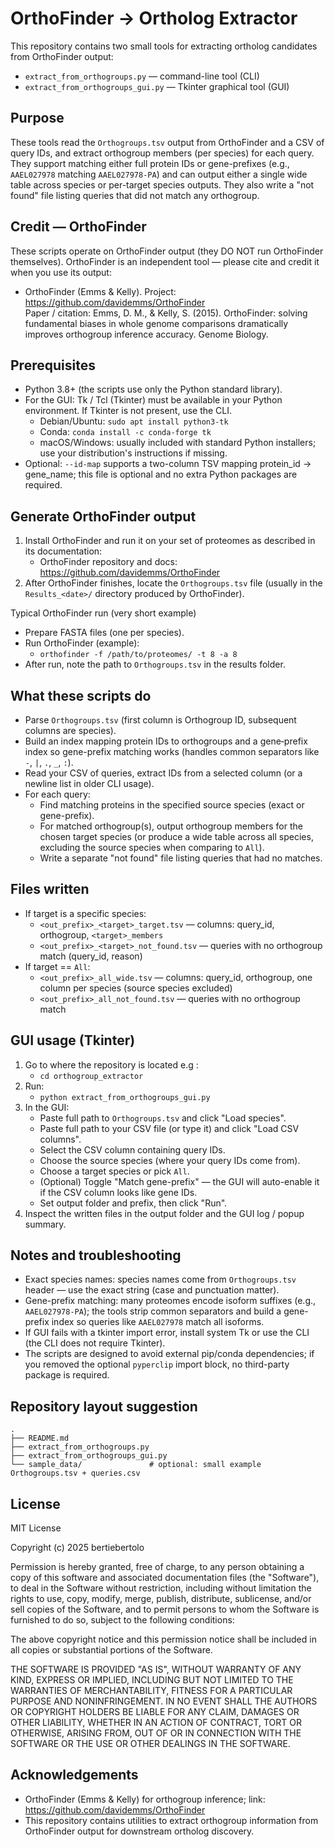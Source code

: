 # OrthoFinder -> Ortholog Extractor

This repository contains two small tools for extracting ortholog candidates from OrthoFinder output:
- `extract_from_orthogroups.py` — command-line tool (CLI)
- `extract_from_orthogroups_gui.py` — Tkinter graphical tool (GUI)

Purpose
-------
These tools read the `Orthogroups.tsv` output from OrthoFinder and a CSV of query IDs, and extract orthogroup members (per species) for each query. They support matching either full protein IDs or gene-prefixes (e.g., `AAEL027978` matching `AAEL027978-PA`) and can output either a single wide table across species or per-target species outputs. They also write a "not found" file listing queries that did not match any orthogroup.

Credit — OrthoFinder
---------------------
These scripts operate on OrthoFinder output (they DO NOT run OrthoFinder themselves). OrthoFinder is an independent tool — please cite and credit it when you use its output:

- OrthoFinder (Emms & Kelly). Project: https://github.com/davidemms/OrthoFinder  
  Paper / citation: Emms, D. M., & Kelly, S. (2015). OrthoFinder: solving fundamental biases in whole genome comparisons dramatically improves orthogroup inference accuracy. Genome Biology.

Prerequisites
-------------
- Python 3.8+ (the scripts use only the Python standard library).
- For the GUI: Tk / Tcl (Tkinter) must be available in your Python environment. If Tkinter is not present, use the CLI.
  - Debian/Ubuntu: `sudo apt install python3-tk`
  - Conda: `conda install -c conda-forge tk`
  - macOS/Windows: usually included with standard Python installers; use your distribution's instructions if missing.
- Optional: `--id-map` supports a two-column TSV mapping protein_id -> gene_name; this file is optional and no extra Python packages are required.

Generate OrthoFinder output
---------------------------
1. Install OrthoFinder and run it on your set of proteomes as described in its documentation:
   - OrthoFinder repository and docs: https://github.com/davidemms/OrthoFinder
2. After OrthoFinder finishes, locate the `Orthogroups.tsv` file (usually in the `Results_<date>/` directory produced by OrthoFinder).

Typical OrthoFinder run (very short example)
- Prepare FASTA files (one per species).
- Run OrthoFinder (example):
  - `orthofinder -f /path/to/proteomes/ -t 8 -a 8`
- After run, note the path to `Orthogroups.tsv` in the results folder.

What these scripts do
---------------------
- Parse `Orthogroups.tsv` (first column is Orthogroup ID, subsequent columns are species).
- Build an index mapping protein IDs to orthogroups and a gene‑prefix index so gene-prefix matching works (handles common separators like `-`, `|`, `.`, `_`, `:`).
- Read your CSV of queries, extract IDs from a selected column (or a newline list in older CLI usage).
- For each query:
  - Find matching proteins in the specified source species (exact or gene-prefix).
  - For matched orthogroup(s), output orthogroup members for the chosen target species (or produce a wide table across all species, excluding the source species when comparing to `All`).
  - Write a separate "not found" file listing queries that had no matches.

Files written
-------------
- If target is a specific species:
  - `<out_prefix>_<target>_target.tsv` — columns: query_id, orthogroup, `<target>_members`
  - `<out_prefix>_<target>_not_found.tsv` — queries with no orthogroup match (query_id, reason)
- If target == `All`:
  - `<out_prefix>_all_wide.tsv` — columns: query_id, orthogroup, one column per species (source species excluded)
  - `<out_prefix>_all_not_found.tsv` — queries with no orthogroup match

GUI usage (Tkinter)
-------------------
1. Go to where the repository is located e.g :
   - `cd orthogroup_extractor`
2. Run:
   - `python extract_from_orthogroups_gui.py`
3. In the GUI:
   - Paste full path to `Orthogroups.tsv` and click "Load species".
   - Paste full path to your CSV file (or type it) and click "Load CSV columns".
   - Select the CSV column containing query IDs.
   - Choose the source species (where your query IDs come from).
   - Choose a target species or pick `All`.
   - (Optional) Toggle "Match gene-prefix" — the GUI will auto-enable it if the CSV column looks like gene IDs.
   - Set output folder and prefix, then click "Run".
4. Inspect the written files in the output folder and the GUI log / popup summary.

Notes and troubleshooting
-------------------------
- Exact species names: species names come from `Orthogroups.tsv` header — use the exact string (case and punctuation matter).
- Gene-prefix matching: many proteomes encode isoform suffixes (e.g., `AAEL027978-PA`); the tools strip common separators and build a gene-prefix index so queries like `AAEL027978` match all isoforms.
- If GUI fails with a tkinter import error, install system Tk or use the CLI (the CLI does not require Tkinter).
- The scripts are designed to avoid external pip/conda dependencies; if you removed the optional `pyperclip` import block, no third-party package is required.

Repository layout suggestion
---------------------------
```
.
├── README.md
├── extract_from_orthogroups.py
├── extract_from_orthogroups_gui.py
└── sample_data/               # optional: small example Orthogroups.tsv + queries.csv
```

License
-------
MIT License

Copyright (c) 2025 bertiebertolo

Permission is hereby granted, free of charge, to any person obtaining a copy
of this software and associated documentation files (the "Software"), to deal
in the Software without restriction, including without limitation the rights
to use, copy, modify, merge, publish, distribute, sublicense, and/or sell
copies of the Software, and to permit persons to whom the Software is
furnished to do so, subject to the following conditions:

The above copyright notice and this permission notice shall be included in all
copies or substantial portions of the Software.

THE SOFTWARE IS PROVIDED "AS IS", WITHOUT WARRANTY OF ANY KIND, EXPRESS OR
IMPLIED, INCLUDING BUT NOT LIMITED TO THE WARRANTIES OF MERCHANTABILITY,
FITNESS FOR A PARTICULAR PURPOSE AND NONINFRINGEMENT. IN NO EVENT SHALL THE
AUTHORS OR COPYRIGHT HOLDERS BE LIABLE FOR ANY CLAIM, DAMAGES OR OTHER
LIABILITY, WHETHER IN AN ACTION OF CONTRACT, TORT OR OTHERWISE, ARISING FROM,
OUT OF OR IN CONNECTION WITH THE SOFTWARE OR THE USE OR OTHER DEALINGS IN THE
SOFTWARE.

Acknowledgements
----------------
- OrthoFinder (Emms & Kelly) for orthogroup inference; link: https://github.com/davidemms/OrthoFinder  
- This repository contains utilities to extract orthogroup information from OrthoFinder output for downstream ortholog discovery.
